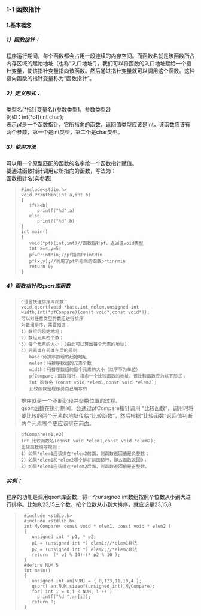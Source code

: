 ### 1-1 函数指针
#### 1.基本概念
##### 1）函数指针：  
程序运行期间，每个函数都会占用一段连续的内存空间。而函数名就是该函数所占内存区域的起始地址（也称“入口地址”）。我们可以将函数的入口地址赋给一个指针变量，使该指针变量指向该函数。然后通过指针变量就可以调用这个函数。这种指向函数的指针变量称为“函数指针”。
##### 2）定义形式：  
  类型名(*指针变量名)(参数类型1，参数类型2)  
  例如：int(*pf)(int char);  
  表示pf是一个函数指针，它所指向的函数，返回值类型应该是int，该函数应该有两个参数，第一个是int类型，第二个是char类型。  
##### 3）使用方法  
可以用一个原型匹配的函数的名字给一个函数指针赋值。  
要通过函数指针调用它所指向的函数，写法为：  
     函数指针名(实参表)  
>     #include<stdio.h>
>     void PrintMin(int a,int b)
>     {
>        if(a<b)
>           printf("%d",a)
>        else
>           printf("%d",b)
>     }
>     int main()
>     {
>        void(*pf)(int,int)//函数指针pf，返回值void类型
>        int x=4,y=5;
>        pf=PrintMin;//pf指向PrintMin
>        pf(x,y);//调用了pf所指向的函数prtinrmin
>        return 0;
>     }
##### 4）函数指针和qsort库函数
>     C语言快速排序库函数：   
>     void qsort(void *base,int nelem,unsigned int width,int(*pfCompare)(const void*,const void*));
>     可以对任意类型的数组进行排序
>     对数组排序，需要知道：
>     1）数组的起始地址；
>     2）数组元素的个数；
>     3）每个元素的大小；(由此可以算出每个元素的地址)
>     4）元素谁在前谁在后的规则
>        base:待排序数组的起始地址
>        nelem：待排序数组的元素个数
>        width：待排序数组的每个元素的大小（以字节为单位）
>        pfCompare：函数指针，指向一个比较函数的地址，该比较函数应为以下形式：
>        int 函数名（const void *elem1,const void *elem2);
>        比较函数是程序员自己编写的

> 排序就是一个不断比较并交换位置的过程。  
> qsort函数在执行期间，会通过pfCompare指针调用 “比较函数”，调用时将要比较的两个元素的地址传给“比较函数”，然后根据“比较函数”返回值判断两个元素哪个更应该排在前面。

>     pfCompare(e1,e2)
>     int 比较函数名(const void *elem1,const void *elem2);
>     比较函数编写规则：
>     1）如果*elem1应该排在*elem2前面，则函数返回值是负整数；
>     2）如果*elem1和*elem2哪个排在前面都行，那么函数返回0；
>     3）如果*elem1应该排在*elem2后面，则函数返回值是正整数。

##### 实例：  
程序的功能是调用qsort库函数，将一个unsigned int数组按照个位数从小到大进行排序。比如8,23,15三个数，按个位数从小到大排序，就应该是23,15,8
>      #include <stdio.h>
>      #include <stdlib.h>
>      int MyCompare( const void * elem1, const void * elem2 )
>      {
>         unsigned int * p1, * p2;
>         p1 = (unsigned int *) elem1;//*elem1非法
>         p2 = (unsigned int *) elem2;//*elem2非法
>         return  (* p1 % 10)-(* p2 % 10 );
>      }
>      #define NUM 5
>      int main()
>      {
>         unsigned int an[NUM] = { 8,123,11,10,4 };
>         qsort( an,NUM,sizeof(unsigned int),MyCompare);
>         for( int i = 0;i < NUM; i ++ )
>           printf("%d ",an[i]);
>         return 0;
>      }

